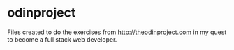 # odinproject

Files created to do the exercises from http://theodinproject.com in my quest to become a full stack web developer.

